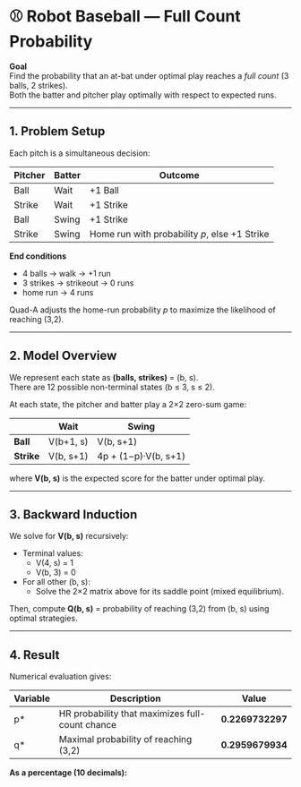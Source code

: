 # ⚾ Robot Baseball — Full Count Probability

**Goal**  
Find the probability that an at-bat under optimal play reaches a *full count* (3 balls, 2 strikes).  
Both the batter and pitcher play optimally with respect to expected runs.  

---

## 1. Problem Setup

Each pitch is a simultaneous decision:

| Pitcher | Batter | Outcome |
|----------|---------|----------|
| Ball | Wait | +1 Ball |
| Strike | Wait | +1 Strike |
| Ball | Swing | +1 Strike |
| Strike | Swing | Home run with probability *p*, else +1 Strike |

**End conditions**
- 4 balls → walk → +1 run  
- 3 strikes → strikeout → 0 runs  
- home run → 4 runs  

Quad-A adjusts the home-run probability *p* to maximize the likelihood of reaching (3,2).  

---

## 2. Model Overview

We represent each state as **(balls, strikes)** = (b, s).  
There are 12 possible non-terminal states (b ≤ 3, s ≤ 2).

At each state, the pitcher and batter play a 2×2 zero-sum game:

|             | Wait           | Swing                        |
|--------------|----------------|------------------------------|
| **Ball**     | V(b+1, s)      | V(b, s+1)                    |
| **Strike**   | V(b, s+1)      | 4p + (1−p)·V(b, s+1)         |

where **V(b, s)** is the expected score for the batter under optimal play.

---

## 3. Backward Induction

We solve for **V(b, s)** recursively:

- Terminal values:
  - V(4, s) = 1
  - V(b, 3) = 0
- For all other (b, s):
  - Solve the 2×2 matrix above for its saddle point (mixed equilibrium).

Then, compute **Q(b, s)** = probability of reaching (3,2) from (b, s) using optimal strategies.

---

## 4. Result

Numerical evaluation gives:

| Variable | Description | Value |
|-----------|--------------|-------|
| p* | HR probability that maximizes full-count chance | **0.2269732297** |
| q* | Maximal probability of reaching (3,2) | **0.2959679934** |

**As a percentage (10 decimals):**
